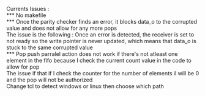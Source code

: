 Currents Issues :   
***  No makefile  
***  Once the parity checker finds an error, it blocks data_o to the corrupted value and does not allow for any more pops  
The issue is the following : Once an error is detected, the receiver is set to not ready so the write pointer is never updated, which means that data_o is stuck to the same corrupted value  
***  Pop push parralel action does not work if there's not atleast one element in the fifo because I check the current count value in the code to allow for pop   
The issue if that if I check the counter for the number of elements il will be 0 and the pop will not be authorized  
Change tcl to detect windows or linux then choose which path  
